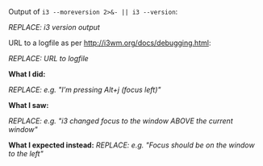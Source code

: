 Output of `i3 --moreversion 2>&- || i3 --version`:

_REPLACE: i3 version output_

URL to a logfile as per http://i3wm.org/docs/debugging.html:

_REPLACE: URL to logfile_

**What I did:**

_REPLACE: e.g. "I’m pressing Alt+j (focus left)"_

**What I saw:**

_REPLACE: e.g. "i3 changed focus to the window ABOVE the current window"_

**What I expected instead:**
_REPLACE: e.g. "Focus should be on the window to the left"_
